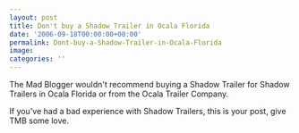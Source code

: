 ```yaml
---
layout: post
title: Don't buy a Shadow Trailer in Ocala Florida
date: '2006-09-18T00:00:00+00:00'
permalink: Dont-buy-a-Shadow-Trailer-in-Ocala-Florida
image: 
categories: ''
---
```

The Mad Blogger wouldn't recommend buying a Shadow Trailer for Shadow Trailers in Ocala Florida or from the Ocala Trailer Company.

If you've had a bad experience with Shadow Trailers, this is your post, give TMB some love.

